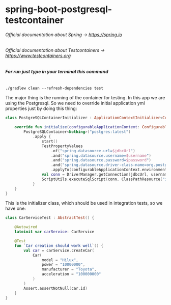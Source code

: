# spring-boot-postgresql-testcontainer

###### Official documentation about Spring -> https://spring.io
###### Official documentation about Testcontainers -> https://www.testcontainers.org

##### For run just type in your terminal this command
```

./gradlew clean --refresh-dependencies test

```

The major thing is the running of the container for testing. 
In this app we are using the Postgresql. 
So we need to override initial application yml properties just by doing this thing:
```kotlin
class PostgreSQLContainerInitializer : ApplicationContextInitializer<ConfigurableApplicationContext> {

    override fun initialize(configurableApplicationContext: ConfigurableApplicationContext) {
        PostgreSQLContainer<Nothing>("postgres:latest")
            .apply {
                start()
                TestPropertyValues
                    .of("spring.datasource.url=$jdbcUrl")
                    .and("spring.datasource.username=$username")
                    .and("spring.datasource.password=$password")
                    .and("spring.datasource.driver-class-name=org.postgresql.Driver")
                    .applyTo(configurableApplicationContext.environment)
                val conn = DriverManager.getConnection(jdbcUrl, username, password)
                ScriptUtils.executeSqlScript(conn, ClassPathResource("init/init.sql"))
            }
    }
}

```

This is the initializer class, which should be used in integration  tests, so we have one:

```kotlin
class CarServiceTest : AbstractTest() {

    @Autowired
    lateinit var carService: CarService

    @Test
    fun `Car creation should work well`() {
        val car = carService.createCar(
            Car(
                model = "Hilux",
                power = "10000000",
                manufacturer = "Toyota",
                acceleration = "100000000"
            )
        )
        Assert.assertNotNull(car.id)
    }
}

```